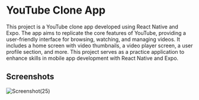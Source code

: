 <h1>YouTube Clone App</h1>

This project is a YouTube clone app developed using React Native and Expo. The app aims to replicate the core features of YouTube, providing a user-friendly interface for browsing, watching, and managing videos. It includes a home screen with video thumbnails, a video player screen, a user profile section, and more. This project serves as a practice application to enhance skills in mobile app development with React Native and Expo.

<h2>Screenshots</h2>

![Screenshot(25)](https://github.com/user-attachments/assets/fc1f6cb1-96b5-4c03-af1d-e8b32207ce14)

